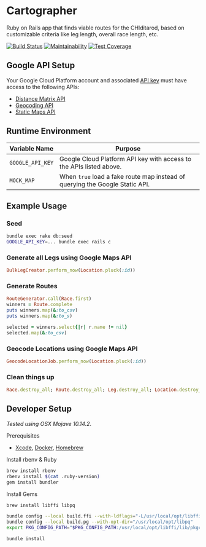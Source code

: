 # Cartographer

Ruby on Rails app that finds viable routes for the CHIditarod, based on
customizable criteria like leg length, overall race length, etc.

[![Build Status](https://travis-ci.com/chiditarod/cartographer.svg?branch=master)](https://travis-ci.com/chiditarod/cartographer) [![Maintainability](https://api.codeclimate.com/v1/badges/0f8b7b85f89b0024665a/maintainability)](https://codeclimate.com/github/chiditarod/cartographer/maintainability) [![Test Coverage](https://api.codeclimate.com/v1/badges/0f8b7b85f89b0024665a/test_coverage)](https://codeclimate.com/github/chiditarod/cartographer/test_coverage)

## Google API Setup

Your Google Cloud Platform account and associated [API key](https://console.cloud.google.com/apis/credentials) must have access to the following APIs:

- [Distance Matrix API](https://developers.google.com/maps/documentation/distance-matrix/intro)
- [Geocoding API](https://developers.google.com/maps/documentation/geocoding/start)
- [Static Maps API](https://developers.google.com/maps/documentation/maps-static/intro)

## Runtime Environment

| Variable Name | Purpose |
| ---- | ------- |
| `GOOGLE_API_KEY` | Google Cloud Platform API key with access to the APIs listed above. |
| `MOCK_MAP` | When `true` load a fake route map instead of querying the Google Static API. |


## Example Usage

### Seed

```bash
bundle exec rake db:seed
GOOGLE_API_KEY=... bundle exec rails c
```

### Generate all Legs using Google Maps API

```ruby
BulkLegCreator.perform_now(Location.pluck(:id))
```

### Generate Routes

```ruby
RouteGenerator.call(Race.first)
winners = Route.complete
puts winners.map(&:to_csv)
puts winners.map(&:to_s)

selected = winners.select{|r| r.name != nil}
selected.map(&:to_csv)
```

### Geocode Locations using Google Maps API

```ruby
GeocodeLocationJob.perform_now(Location.pluck(:id))
```

### Clean things up

```ruby
Race.destroy_all; Route.destroy_all; Leg.destroy_all; Location.destroy_all; Leg.destroy_all; nil
```


## Developer Setup

*Tested using OSX Mojave 10.14.2*.

Prerequisites

- [Xcode](https://itunes.apple.com/us/app/xcode/id497799835),
  [Docker](https://docs.pie.apple.com/artifactory/docker.html), [Homebrew](https://brew.sh/)

Install rbenv & Ruby

```bash
brew install rbenv
rbenv install $(cat .ruby-version)
gem install bundler
```

Install Gems

```bash
brew install libffi libpq

bundle config --local build.ffi --with-ldflags="-L/usr/local/opt/libffi/lib"
bundle config --local build.pg --with-opt-dir="/usr/local/opt/libpq"
export PKG_CONFIG_PATH="$PKG_CONFIG_PATH:/usr/local/opt/libffi/lib/pkgconfig"

bundle install
```

